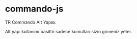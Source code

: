 # commando-js
TR Commando Alt Yapısı.


Alt yapı kullanımı basittir sadece komutları sizin girmeniz yeter.
